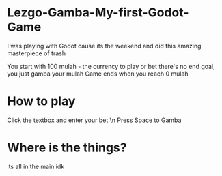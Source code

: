 # Lezgo-Gamba-My-first-Godot-Game
I was playing with Godot cause its the weekend and did this amazing masterpiece of trash

You start with 100 mulah - the currency to play or bet
there's no end goal, you just gamba your mulah
Game ends when you reach 0 mulah

# How to play
Click the textbox and enter your bet \n
Press Space to Gamba

# Where is the things?
its all in the main idk
